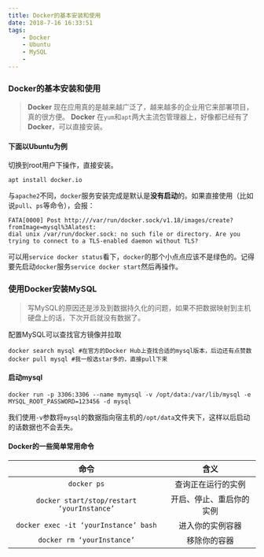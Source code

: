 ```yaml
---
title: Docker的基本安装和使用
date: 2018-7-16 16:33:51
tags:
    - Docker
    - Ubuntu
    - MySQL
    -
---
```



### Docker的基本安装和使用

> **Docker** 现在应用真的是越来越广泛了，越来越多的企业用它来部署项目，真的很方便。
> **Docker** 在`yum`和`apt`两大主流包管理器上，好像都已经有了**Docker**，可以直接安装。

#### 下面以Ubuntu为例

切换到root用户下操作，直接安装。
```shell
apt install docker.io
```

与`apache2`不同，`docker`服务安装完成是默认是**没有启动**的。如果直接使用（比如说`pull`、`ps`等命令），会报：
```
FATA[0000] Post http:///var/run/docker.sock/v1.18/images/create?fromImage=mysql%3Alatest:
dial unix /var/run/docker.sock: no such file or directory. Are you trying to connect to a TLS-enabled daemon without TLS?
```

可以用`service docker status`看下，`docker`的那个小点点应该不是绿色的。记得要先启动`docker`服务`service docker start`然后再操作。


### 使用Docker安装MySQL
> 写MySQL的原因还是涉及到数据持久化的问题，如果不把数据映射到主机硬盘上的话，下次开启就没有数据了。

配置MySQL可以查找官方镜像并拉取
```shell
docker search mysql #在官方的Docker Hub上查找合适的mysql版本，后边还有点赞数
docker pull mysql #我一般选star多的，直接pull下来
```
#### 启动mysql

```
docker run -p 3306:3306 --name mymysql -v /opt/data:/var/lib/mysql -e MYSQL_ROOT_PASSWORD=123456 -d mysql
```
我们使用`-v`参数将`mysql`的数据指向宿主机的`/opt/data`文件夹下，这样以后启动的话数据也不会丢失。

#### Docker的一些简单常用命令

| 命令 | 含义 |
| :-: | :-: |
|`docker ps`|查询正在运行的实例|
|`docker start/stop/restart ‘yourInstance’`| 开启、停止、重启你的实例|
|`docker exec -it ‘yourInstance’ bash`| 进入你的实例容器|
|`docker rm ‘yourInstance’` | 移除你的容器|
